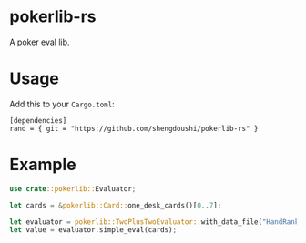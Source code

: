 # pokerlib-rs

A poker eval lib. 

# Usage

Add this to your `Cargo.toml`:

```
[dependencies]
rand = { git = "https://github.com/shengdoushi/pokerlib-rs" }
```

# Example

```rust
use crate::pokerlib::Evaluator;

let cards = &pokerlib::Card::one_desk_cards()[0..7];

let evaluator = pokerlib::TwoPlusTwoEvaluator::with_data_file("HandRank.dat");
let value = evaluator.simple_eval(cards);

```
